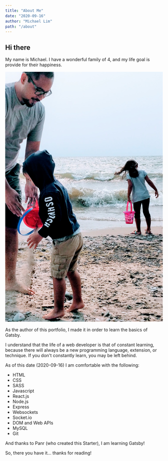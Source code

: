 ```yaml
---
title: "About Me"
date: "2020-09-16"
author: "Michael Lim"
path: "/about"
---
```


## Hi there

My name is Michael.  I have a wonderful family of 4, and my life goal is provide for their happiness.

![Me and the kids at the beach](../images/mewkids.jpg)

As the author of this portfolio, I made it in order to learn the basics of Gatsby.

I understand that the life of a web developer is that of constant learning, because there will always be a new programming language, extension, or technique.  If you don't constantly learn, you may be left behind.

As of this date (2020-09-16) I am comfortable with the following:

- HTML
- CSS
- SASS
- Javascript
- React.js
- Node.js
- Express
- Websockets
- Socket.io
- DOM and Web APIs
- MySQL
- Git

And thanks to Panr (who created this Starter), I am learning Gatsby!

So, there you have it... thanks for reading!
